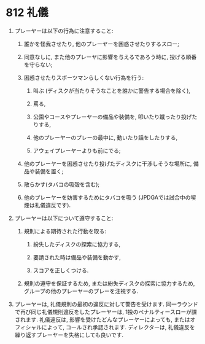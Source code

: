 # 812 礼儀

1. プレーヤーは以下の行為に注意すること:

    1. 誰かを怪我させたり,
    他のプレーヤーを困惑させたりするスロー;

    1. 同意なしに,
    また他のプレーヤに影響を与えるであろう時に,
    投げる順番を守らない;

    1. 困惑させたりスポーツマンらしくない行為を行う:

        1. 叫ぶ
        (ディスクが当たりそうなことを誰かに警告する場合を除く),

        1. 罵る,

        1. 公園やコースやプレーヤーの備品や装備を,
        叩いたり蹴ったり投げたりする,

        1. 他のプレーヤーのプレーの最中に,
        動いたり話をしたりする,

        1. アウェイプレーヤーよりも前にでる;

    1. 他のプレーヤーを困惑させたり投げたディスクに干渉しそうな場所に,
    備品や装備を置く;

    1. 散らかす(タバコの吸殻を含む);

    1. 他のプレーヤーを妨害するためにタバコを吸う
    (JPDGAでは試合中の喫煙は礼儀違反です).

1. プレーヤーは以下について遵守すること:

    1. 規則による期待された行動を取る:

        1. 紛失したディスクの探索に協力する,

        1. 要請された時は備品や装備を動かす,

        1. スコアを正しくつける.

    1. 規則の遵守を保証するため,
    または紛失ディスクの探索に協力するため,
    グループの他のプレーヤーのプレーを注視する.

1. プレーヤーは,
礼儀規則の最初の違反に対して警告を受けます.
同一ラウンドで再び同じ礼儀規則違反をしたプレーヤーは,
1投のペナルティースローが課されます.
礼儀違反は,
影響を受けたどんなプレーヤーによっても,
またはオフィシャルによって,
コールされ承認されます.
ディレクターは,
礼儀違反を繰り返すプレーヤーを失格にしても良いです.
